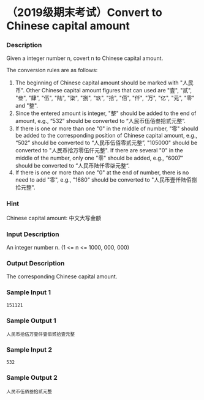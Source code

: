 # （2019级期末考试）Convert to Chinese capital amount

### Description

Given a integer number n, covert n to Chinese capital amount.

The conversion rules are as follows:

1. The beginning of Chinese capital amount should be marked with "人民币". Other Chinese capital amount figures that can used are "壹", "贰", "叁", "肆", "伍", "陆", "柒", "捌", "玖", "拾", "佰", "仟", "万", "亿", "元", "零" and "整".
2. Since the entered amount is integer, "整" should be added to the end of amount, e.g., “532” should be converted to “人民币伍佰叁拾贰元整”.
3. If there is one or more than one "0" in the middle of number, "零" should be added to the corresponding position of Chinese capital amount, e.g., “502” should be converted to “人民币伍佰零贰元整”,  "105000" should be converted to "人民币拾万零伍仟元整". If there are several "0" in the middle of the number, only one "零" should be added, e.g., “6007” should be converted to “人民币陆仟零柒元整“.
4. If there is one or more than one "0" at the end of number, there is no need to add "零", e.g., "1680" should be converted to "人民币壹仟陆佰捌拾元整".

### Hint

Chinese capital amount: 中文大写金额

### Input Description

An integer number n. (1 <= n <=  1000, 000, 000)

### Output Description

The corresponding Chinese capital amount.

### Sample Input 1

```
151121
```

### Sample Output 1

```
人民币拾伍万壹仟壹佰贰拾壹元整
```

### Sample Input 2

```
532
```

### Sample Output 2

```
人民币伍佰叁拾贰元整
```


